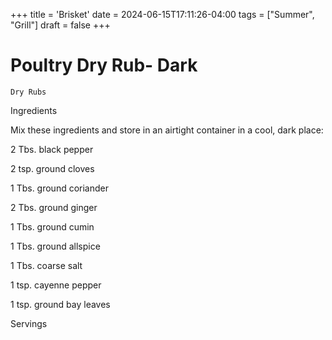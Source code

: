 +++
title = 'Brisket'
date = 2024-06-15T17:11:26-04:00
tags = ["Summer", "Grill"]
draft = false
+++
# Poultry Dry Rub- Dark

`Dry Rubs`

 

  Ingredients  

  Mix these ingredients and store in an airtight container in a cool, dark place: 

2 Tbs. black pepper 

2 tsp. ground cloves 

1 Tbs. ground coriander 

2 Tbs. ground ginger 

1 Tbs. ground cumin 

1 Tbs. ground allspice 

1 Tbs. coarse salt 

1 tsp. cayenne pepper 

1 tsp. ground bay leaves 

  

   Servings  

   

 
